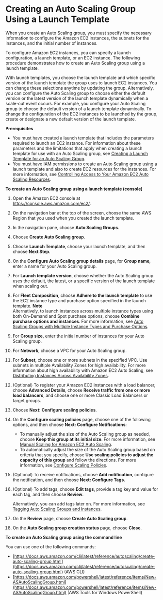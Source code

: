 # Creating an Auto Scaling Group Using a Launch Template<a name="create-asg-launch-template"></a>

When you create an Auto Scaling group, you must specify the necessary information to configure the Amazon EC2 instances, the subnets for the instances, and the initial number of instances\. 

To configure Amazon EC2 instances, you can specify a launch configuration, a launch template, or an EC2 instance\. The following procedure demonstrates how to create an Auto Scaling group using a launch template\. 

With launch templates, you choose the launch template and which specific version of the launch template the group uses to launch EC2 instances\. You can change these selections anytime by updating the group\. Alternatively, you can configure the Auto Scaling group to choose either the default version or the latest version of the launch template dynamically when a scale\-out event occurs\. For example, you configure your Auto Scaling group to choose the default version of a launch template dynamically\. To change the configuration of the EC2 instances to be launched by the group, create or designate a new default version of the launch template\. 

**Prerequisites**
+ You must have created a launch template that includes the parameters required to launch an EC2 instance\. For information about these parameters and the limitations that apply when creating a launch template for use with an Auto Scaling group, see [Creating a Launch Template for an Auto Scaling Group](create-launch-template.md)\.
+ You must have IAM permissions to create an Auto Scaling group using a launch template and also to create EC2 resources for the instances\. For more information, see [Controlling Access to Your Amazon EC2 Auto Scaling Resources](control-access-using-iam.md)\.

**To create an Auto Scaling group using a launch template \(console\)**

1. Open the Amazon EC2 console at [https://console\.aws\.amazon\.com/ec2/](https://console.aws.amazon.com/ec2/)\.

1. On the navigation bar at the top of the screen, choose the same AWS Region that you used when you created the launch template\.

1. In the navigation pane, choose **Auto Scaling Groups**\.

1. Choose **Create Auto Scaling group**\.

1. Choose **Launch Template**, choose your launch template, and then choose **Next Step**\.

1. On the **Configure Auto Scaling group details** page, for **Group name**, enter a name for your Auto Scaling group\.

1. For **Launch template version**, choose whether the Auto Scaling group uses the default, the latest, or a specific version of the launch template when scaling out\.

1. For **Fleet Composition**, choose **Adhere to the launch template** to use the EC2 instance type and purchase option specified in the launch template\. 
**Note**  
Alternatively, to launch instances across multiple instance types using both On\-Demand and Spot purchase options, choose **Combine purchase options and instances**\. For more information, see [Auto Scaling Groups with Multiple Instance Types and Purchase Options](asg-purchase-options.md)\.

1. For **Group size**, enter the initial number of instances for your Auto Scaling group\.

1. For **Network**, choose a VPC for your Auto Scaling group\.

1. For **Subnet**, choose one or more subnets in the specified VPC\. Use subnets in multiple Availability Zones for high availability\. For more information about high availability with Amazon EC2 Auto Scaling, see [Distributing Instances Across Availability Zones](auto-scaling-benefits.md#arch-AutoScalingMultiAZ)\.

1. \(Optional\) To register your Amazon EC2 instances with a load balancer, choose **Advanced Details**, choose **Receive traffic from one or more load balancers**, and choose one or more Classic Load Balancers or target groups\.

1. Choose **Next: Configure scaling policies**\.

1. On the **Configure scaling policies** page, choose one of the following options, and then choose **Next: Configure Notifications**:
   + To manually adjust the size of the Auto Scaling group as needed, choose **Keep this group at its initial size**\. For more information, see [Manual Scaling for Amazon EC2 Auto Scaling](as-manual-scaling.md)\.
   + To automatically adjust the size of the Auto Scaling group based on criteria that you specify, choose **Use scaling policies to adjust the capacity of this group** and follow the directions\. For more information, see [Configure Scaling Policies](as-scaling-target-tracking.md#policy-creating-scalingpolicies-console)\.

1. \(Optional\) To receive notifications, choose **Add notification**, configure the notification, and then choose **Next: Configure Tags**\.

1. \(Optional\) To add tags, choose **Edit tags**, provide a tag key and value for each tag, and then choose **Review**\.

   Alternatively, you can add tags later on\. For more information, see [Tagging Auto Scaling Groups and Instances](autoscaling-tagging.md)\.

1. On the **Review** page, choose **Create Auto Scaling group**\.

1. On the **Auto Scaling group creation status** page, choose **Close**\.

**To create an Auto Scaling group using the command line**

You can use one of the following commands:
+ [https://docs.aws.amazon.com/cli/latest/reference/autoscaling/create-auto-scaling-group.html](https://docs.aws.amazon.com/cli/latest/reference/autoscaling/create-auto-scaling-group.html) \(AWS CLI\)
+ [https://docs.aws.amazon.com/powershell/latest/reference/items/New-ASAutoScalingGroup.html](https://docs.aws.amazon.com/powershell/latest/reference/items/New-ASAutoScalingGroup.html) \(AWS Tools for Windows PowerShell\)